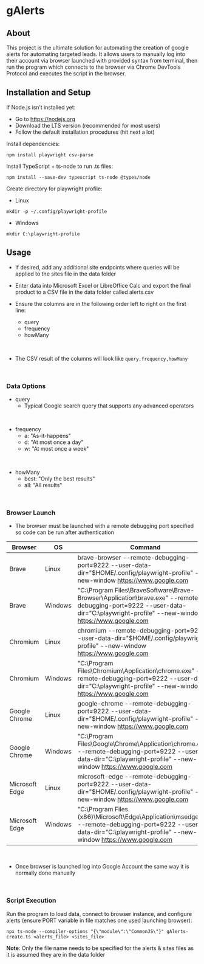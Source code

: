 # gAlerts

## About

This project is the ultimate solution for automating the creation of google alerts for automating targeted leads. It allows users to manually log into their account via browser launched with provided syntax from terminal, then run the program which connects to the browser via Chrome DevTools Protocol and executes the script in the browser.


## Installation and Setup

If Node.js isn’t installed yet:
- Go to https://nodejs.org
- Download the LTS version (recommended for most users)
- Follow the default installation procedures (hit next a lot)

Install dependencies:
```
npm install playwright csv-parse
```

Install TypeScript + ts-node to run .ts files:
```
npm install --save-dev typescript ts-node @types/node
```

Create directory for playwright profile:
- Linux
```
mkdir -p ~/.config/playwright-profile
```
- Windows
```
mkdir C:\playwright-profile
```


## Usage

- If desired, add any additional site endpoints where queries will be applied to the sites file in the data folder

- Enter data into Microsoft Excel or LibreOffice Calc and export the final product to a CSV file in the data folder called alerts.csv
- Ensure the columns are in the following order left to right on the first line:
	- query
	- frequency
	- howMany
<br>

- The CSV result of the columns will look like `query,frequency,howMany`
<br>

### Data Options

- query
	- Typical Google search query that supports any advanced operators
<br>

- frequency
	- a:  "As-it-happens"
	- d:  "At most once a day"
	- w:  "At most once a week"
<br>

- howMany
	- best:  "Only the best results"
	- all:  "All results"
<br>

### Browser Launch

- The browser must be launched with a remote debugging port specified so code can be run after authentication

| Browser | OS | Command |
|---------|----|---------|
|Brave|Linux|brave-browser --remote-debugging-port=9222 --user-data-dir="$HOME/.config/playwright-profile" --new-window https://www.google.com|
|Brave|Windows|"C:\Program Files\BraveSoftware\Brave-Browser\Application\brave.exe" --remote-debugging-port=9222 --user-data-dir="C:\playwright-profile" --new-window https://www.google.com|
|Chromium|Linux|chromium --remote-debugging-port=9222 --user-data-dir="$HOME/.config/playwright-profile" --new-window https://www.google.com|
|Chromium|Windows|"C:\Program Files\Chromium\Application\chrome.exe" --remote-debugging-port=9222 --user-data-dir="C:\playwright-profile" --new-window https://www.google.com|
|Google Chrome|Linux|google-chrome --remote-debugging-port=9222 --user-data-dir="$HOME/.config/playwright-profile" --new-window https://www.google.com|
|Google Chrome|Windows|"C:\Program Files\Google\Chrome\Application\chrome.exe" --remote-debugging-port=9222 --user-data-dir="C:\playwright-profile" --new-window https://www.google.com|
|Microsoft Edge|Linux|microsoft-edge --remote-debugging-port=9222 --user-data-dir="$HOME/.config/playwright-profile" --new-window https://www.google.com|
|Microsoft Edge|Windows|"C:\Program Files (x86)\Microsoft\Edge\Application\msedge.exe" --remote-debugging-port=9222 --user-data-dir="C:\playwright-profile" --new-window https://www.google.com|

<br>

- Once browser is launched log into Google Account the same way it is normally done manually
<br>

### Script Execution

Run the program to load data, connect to browser instance, and configure alerts (ensure PORT variable in file matches one used launching browser):
```
npx ts-node --compiler-options "{\"module\":\"CommonJS\"}" gAlerts-create.ts <alerts_file> <sites_file>
```
**Note**:  Only the file name needs to be specified for the alerts & sites files as it is assumed they are in the data folder
